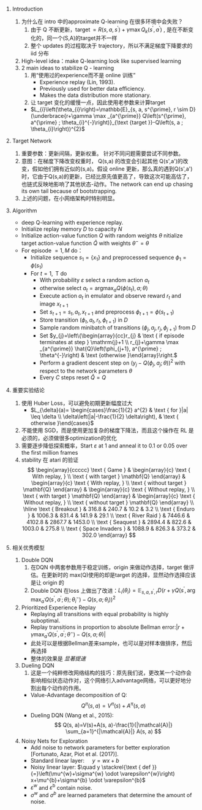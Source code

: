 1. Introduction
   1. 为什么在 intro 中的approximate Q-learning 在很多环境中会失败？
      1. 由于 Q 不断更新，$\operatorname{target}=R\left(s, a, s^{\prime}\right)+\gamma \max Q_{k}\left(s^{\prime}, a^{\prime}\right)$ , 是在不断变化的，同一个(S,A)的target并不一样
      2. 整个 updates 的过程取决于 trajectory，所以不满足梯度下降要求的 iid 分布
   2. High-level idea：make Q-learning look like supervised learning
   3. 2 main ideas to stabilize Q - learning
      1. 用“使用过的experience而不是 online 训练”
         - Experience replay (Lin, 1993$)$.
         - Previously used for better data efficiency.
         - Makes the data distribution more stationary.
      1. 让 target 变化的缓慢一点，因此使用老参数来计算target
        - $L_{i}\left(\theta_{i}\right)=\mathbb{E}_{s, a, s^{\prime}, r \sim D}(\underbrace{r+\gamma \max _{a^{\prime}} Q\left(s^{\prime}, a^{\prime} ; \theta_{i}^{-}\right)}_{\text {target }}-Q\left(s, a ; \theta_{i}\right))^{2}$


2. Target Network
   1. 重要参数：更新间隔，更新权重。 针对不同问题需要尝试不同参数。
   2. 意图：在梯度下降改变权重时， Q(s,a) 的改变会引起其他 Q(s',a')的改变，假如他们拥有近似的(s,a)。假设 online 更新，那么真的遇到Q(s',a') 时，它由于Q(s,a)的更新，已经比原先值更高了，导致这次可能高估了，也链式反映地影响了其他状态-动作。The network can end up chasing its own tail because of bootstrapping.
   3. 上述的问题，在小网络架构时特别明显。


3. Algorithm
   - deep Q-learning with experience replay. 
   - Initialize replay memory $D$ to capacity $N$
   - Initialize action-value function $Q$ with random weights $\theta$ nitialize target action-value function $\hat{Q}$ with weights $\theta^{-}=\theta$ 
   - For episode $=1, M$ do：
     - Initialize sequence $s_{1}=\left\{x_{1}\right\}$ and preprocessed sequence $\phi_{1}=\phi\left(s_{1}\right)$
     - For $t=1, \mathrm{~T}$ do  
       - With probability $\varepsilon$ select a random action $a_{t}$
       - otherwise select $a_{t}=\operatorname{argmax}_{a} Q\left(\phi\left(s_{t}\right), a ; \theta\right)$
       - Execute action $a_{t}$ in emulator and observe reward $r_{t}$ and image $x_{t+1}$ 
       - Set $s_{t+1}=s_{t}, a_{t}, x_{t+1}$ and preprocess $\phi_{t+1}=\phi\left(s_{t+1}\right)$ 
       - Store transition $\left(\phi_{t}, a_{t}, r_{t}, \phi_{t+1}\right)$ in $D$
       -  Sample random minibatch of transitions $\left(\phi_{j}, a_{j}, r_{j}, \phi_{j+1}\right)$ from $D$
       - Set $y_{j}=\left\{\begin{array}{cc}r_{j} & \text { if episode terminates at step } \mathrm{j}+1 \\ r_{j}+\gamma \max _{a^{\prime}} \hat{Q}\left(\phi_{j+1}, a^{\prime} ; \theta^{-}\right) & \text {otherwise }\end{array}\right.$ 
       - Perform a gradient descent step on $\left(y_{j}-Q\left(\phi_{j}, a_{j} ; \theta\right)\right)^{2}$ with respect to the network parameters $\theta$
       - Every $C$ steps reset $\hat{Q}=Q$


4. 重要实验结论
   1. 使用 Huber Loss，可以避免初期更新幅度过大
      - $L_{\delta}(a)= \begin{cases}\frac{1}{2} a^{2} & \text { for }|a| \leq \delta \\ \delta\left(|a|-\frac{1}{2} \delta\right), & \text { otherwise }\end{cases}$
   2. 不能使用 SGD，而是使用更加复杂的梯度下降法，而且这个操作在 RL 是必须的，必须做很多optimization的优化
   3. 需要逐步降低探索概率，Start $\varepsilon$ at 1 and anneal it to $0.1$ or $0.05$ over the first million frames
   4. stability 在 atari 的验证
$$
\begin{array}{ccccc}
\text { Game } & \begin{array}{c}
\text { With replay, } \\
\text { with target } \mathbf{Q}
\end{array} & \begin{array}{c}
\text { With replay, } \\
\text { without target } \mathbf{Q}
\end{array} & \begin{array}{c}
\text { Without replay, } \\
\text { with target } \mathbf{Q}
\end{array} & \begin{array}{c}
\text { Without replay, } \\
\text { without target } \mathbf{Q}
\end{array} \\
\hline \text { Breakout } & 316.8 & 240.7 & 10.2 & 3.2 \\
\text { Enduro } & 1006.3 & 831.4 & 141.9 & 29.1 \\
\text { River Raid } & 7446.6 & 4102.8 & 2867.7 & 1453.0 \\
\text { Seaquest } & 2894.4 & 822.6 & 1003.0 & 275.8 \\
\text { Space Invaders } & 1088.9 & 826.3 & 373.2 & 302.0
\end{array}
$$

5. 相关优秀模型
   1. Double DQN
      1. 在DQN 中两套参数用于稳定训练，origin 来做动作选择，target 做评估。在更新时的 max(Q)使用的却是target 的选择，显然动作选择应该是让 origin 的
      2. Double DQN 在loss 上做出了改进：$L_{i}\left(\theta_{i}\right)=\mathbb{E}_{s, a, s^{\prime}, r} D\left(r+\gamma Q\left(s^{\prime}, \arg \max _{a^{\prime}} Q\left(s^{\prime}, a^{\prime} ; \theta\right) ; \theta_{i}^{-}\right)-Q\left(s, a ; \theta_{i}\right)\right)^{2}$
   2. Prioritized Experience Replay
      - Replaying all transitions with equal probability is highly suboptimal.
      - Replay transitions in proportion to absolute Bellman error:$\left|r+\gamma \max _{a^{\prime}} Q\left(s^{\prime}, a^{\prime} ; \theta^{-}\right)-Q(s, a ; \theta)\right|$
      - 此处可以是根据Bellman差来sample，也可以是对样本做排序，然后再选择
      - 整体的效果是 *显著提速*
   3. Dueling DQN
      1. 这是一个纯粹修改网络结构的技巧：原先我们说，更改某一个动作会影响相似状态动作对，这个网络引入advantage网络，可以更好地分割出每个动作的作用。
      - Value-Advantage decomposition of Q:
        $$
        Q^{\pi}(s, a)=V^{\pi}(s)+A^{\pi}(s, a)
        $$
      - Dueling DQN (Wang et al., 2015):
        $$
        Q(s, a)=V(s)+A(s, a)-\frac{1}{|\mathcal{A}|} \sum_{a=1}^{|\mathcal{A}|} A(s, a)
        $$
   4. Noisy Nets for Exploration
      - Add noise to network parameters for better exploration [Fortunato, Azar, Piot et al. (2017)].
      - Standard linear layer: $\quad y=w x+b$
      - Noisy linear layer: $\quad y \stackrel{\text { def }}{=}\left(\mu^{w}+\sigma^{w} \odot \varepsilon^{w}\right) x+\mu^{b}+\sigma^{b} \odot \varepsilon^{b}$
      - $\varepsilon^{w}$ and $\varepsilon^{\mathrm{b}}$ contain noise.
      - $\sigma^{w}$ and $\sigma^{b}$ are learned parameters that determine the amount of noise.